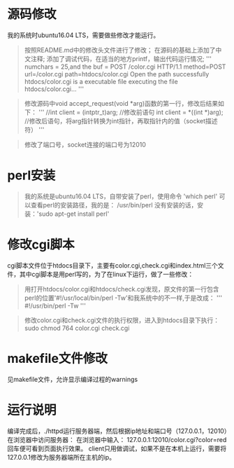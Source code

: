 # 源码修改
我的系统时ubuntu16.04 LTS，需要做些修改才能运行。
> 按照README.md中的修改头文件进行了修改；
> 在源码的基础上添加了中文注释;
> 添加了调试代码，在适当的地方printf，输出代码运行情况;
'''
numchars = 25,and the buf = POST /color.cgi HTTP/1.1
method=POST
url=/color.cgi
path=htdocs/color.cgi
Open the path successfully
htdocs/color.cgi is a executable file
executing the file htdocs/color.cgi...
'''

> 修改源码中void accept_request(void *arg)函数的第一行，修改后结果如下：
'''
    //int client = (intptr_t)arg;  //修改前语句
    int client = *((int *)arg);   //修改后语句，将arg指针转换为int指针，再取指针内的值（socket描述符）
'''

> 修改了端口号，socket连接的端口号为12010

# perl安装
> 我的系统是ubuntu16.04 LTS，自带安装了perl，使用命令 'which perl' 可以查看perl的安装路径，我的是：
	/usr/bin/perl
   没有安装的话，安装：'sudo apt-get install perl'

# 修改cgi脚本

cgi脚本文件位于htdocs目录下，主要有color.cgi,check.cgi和index.html三个文件，其中cgi脚本是用perl写的，为了在linux下运行，做了一些修改：
> 用打开htdocs/color.cgi和htdocs/check.cgi发现，原文件的第一行包含perl的位置'#!/usr/local/bin/perl -Tw'和我系统中的不一样,于是改成：
'''
    #!/usr/bin/perl -Tw
'''

> 修改color.cgi和check.cgi文件的执行权限，进入到htdocs目录下执行：
    sudo chmod 764 color.cgi check.cgi

# makefile文件修改
见makefile文件，允许显示编译过程的warnings

# 运行说明
编译完成后，./httpd运行服务器端，然后根据ip地址和端口号（127.0.0.1，12010）在浏览器中访问服务器：
在浏览器中输入： 127.0.0.1:12010/color.cgi?color=red
回车便可看到页面执行效果。
client只用做调试，如果不是在本机上运行，需要将127.0.0.1修改为服务器端所在主机的ip。

